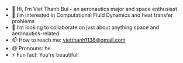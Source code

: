 - 👋 Hi, I’m Viet Thanh Bui - an aeronautics major and space enthusiast
- 👀 I’m interested in Computational Fluid Dynamics and heat transfer problems
- 💞️ I’m looking to collaborate on just about anything space and aeronautics-related
- 📫 How to reach me: vietthanh1138@gmail.com
- 😄 Pronouns: he
- ⚡ Fun fact: You're beautiful!

<!---
Kosmonavt-cloud/Kosmonavt-cloud is a ✨ special ✨ repository because its `README.md` (this file) appears on your GitHub profile.
You can click the Preview link to take a look at your changes.
--->
